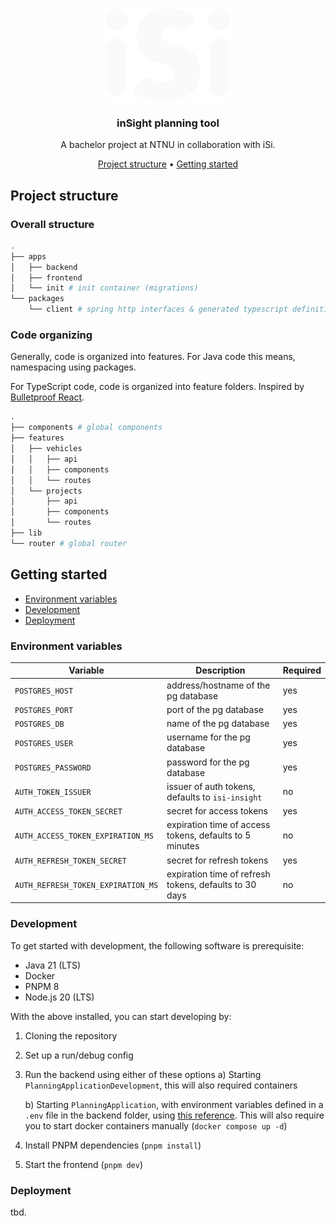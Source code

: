 <p align="center">
  <img align="center" alt="isi logo" src="docs/assets/logo.png">
</p>

<h3 align="center">inSight planning tool</h3>

<p align="center">A bachelor project at NTNU in collaboration with iSi.</p>

<div align="center">
  <a href="#project-structure">Project structure</a> •
  <a href="#getting-started">Getting started</a>
</div>

## Project structure

### Overall structure

```bash
.
├── apps
│   ├── backend
│   ├── frontend
│   └── init # init container (migrations)
└── packages
    └── client # spring http interfaces & generated typescript definitions
```

### Code organizing

Generally, code is organized into features.
For Java code this means, namespacing using packages.

For TypeScript code, code is organized into feature folders.
Inspired by [Bulletproof React](https://github.com/alan2207/bulletproof-react).

```bash
.
├── components # global components
├── features
│   ├── vehicles
│   │   ├── api
│   │   ├── components
│   │   └── routes
│   └── projects
│       ├── api
│       ├── components
│       └── routes
├── lib
└── router # global router
```

## Getting started

- [Environment variables](#environment-variables)
- [Development](#development)
- [Deployment](#deployment)

### Environment variables

| Variable                           | Description                                             | Required |
| ---------------------------------- | ------------------------------------------------------- | -------- |
| `POSTGRES_HOST`                    | address/hostname of the pg database                     | yes      |
| `POSTGRES_PORT`                    | port of the pg database                                 | yes      |
| `POSTGRES_DB`                      | name of the pg database                                 | yes      |
| `POSTGRES_USER`                    | username for the pg database                            | yes      |
| `POSTGRES_PASSWORD`                | password for the pg database                            | yes      |
| `AUTH_TOKEN_ISSUER`                | issuer of auth tokens, defaults to `isi-insight`        | no       |
| `AUTH_ACCESS_TOKEN_SECRET`         | secret for access tokens                                | yes      |
| `AUTH_ACCESS_TOKEN_EXPIRATION_MS`  | expiration time of access tokens, defaults to 5 minutes | no       |
| `AUTH_REFRESH_TOKEN_SECRET`        | secret for refresh tokens                               | yes      |
| `AUTH_REFRESH_TOKEN_EXPIRATION_MS` | expiration time of refresh tokens, defaults to 30 days  | no       |

### Development

To get started with development, the following software is prerequisite:

- Java 21 (LTS)
- Docker
- PNPM 8
- Node.js 20 (LTS)

With the above installed, you can start developing by:

1. Cloning the repository
2. Set up a run/debug config
3. Run the backend using either of these options
   a) Starting `PlanningApplicationDevelopment`, this will also required containers

   b) Starting `PlanningApplication`, with environment variables defined in a `.env` file in the backend folder, using [this reference](#environment-variables). This will also require you to start docker containers manually (`docker compose up -d`)

4. Install PNPM dependencies (`pnpm install`)
5. Start the frontend (`pnpm dev`)

### Deployment

tbd.
